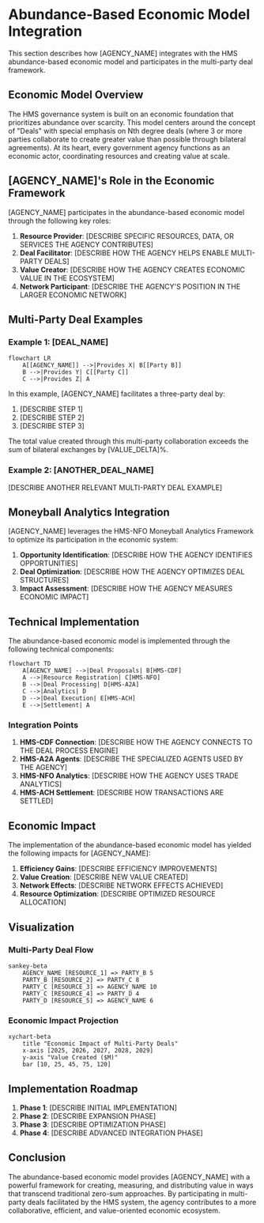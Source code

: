 # Abundance-Based Economic Model Integration

This section describes how [AGENCY_NAME] integrates with the HMS abundance-based economic model and participates in the multi-party deal framework.

## Economic Model Overview

The HMS governance system is built on an economic foundation that prioritizes abundance over scarcity. This model centers around the concept of "Deals" with special emphasis on Nth degree deals (where 3 or more parties collaborate to create greater value than possible through bilateral agreements). At its heart, every government agency functions as an economic actor, coordinating resources and creating value at scale.

## [AGENCY_NAME]'s Role in the Economic Framework

[AGENCY_NAME] participates in the abundance-based economic model through the following key roles:

1. **Resource Provider**: [DESCRIBE SPECIFIC RESOURCES, DATA, OR SERVICES THE AGENCY CONTRIBUTES]
2. **Deal Facilitator**: [DESCRIBE HOW THE AGENCY HELPS ENABLE MULTI-PARTY DEALS]
3. **Value Creator**: [DESCRIBE HOW THE AGENCY CREATES ECONOMIC VALUE IN THE ECOSYSTEM]
4. **Network Participant**: [DESCRIBE THE AGENCY'S POSITION IN THE LARGER ECONOMIC NETWORK]

## Multi-Party Deal Examples

### Example 1: [DEAL_NAME]

```mermaid
flowchart LR
    A[[AGENCY_NAME]] -->|Provides X| B[[Party B]]
    B -->|Provides Y| C[[Party C]]
    C -->|Provides Z| A
```

In this example, [AGENCY_NAME] facilitates a three-party deal by:
1. [DESCRIBE STEP 1]
2. [DESCRIBE STEP 2]
3. [DESCRIBE STEP 3]

The total value created through this multi-party collaboration exceeds the sum of bilateral exchanges by [VALUE_DELTA]%.

### Example 2: [ANOTHER_DEAL_NAME]

[DESCRIBE ANOTHER RELEVANT MULTI-PARTY DEAL EXAMPLE]

## Moneyball Analytics Integration

[AGENCY_NAME] leverages the HMS-NFO Moneyball Analytics Framework to optimize its participation in the economic system:

1. **Opportunity Identification**: [DESCRIBE HOW THE AGENCY IDENTIFIES OPPORTUNITIES]
2. **Deal Optimization**: [DESCRIBE HOW THE AGENCY OPTIMIZES DEAL STRUCTURES]
3. **Impact Assessment**: [DESCRIBE HOW THE AGENCY MEASURES ECONOMIC IMPACT]

## Technical Implementation

The abundance-based economic model is implemented through the following technical components:

```mermaid
flowchart TD
    A[AGENCY_NAME] -->|Deal Proposals| B[HMS-CDF]
    A -->|Resource Registration| C[HMS-NFO]
    B -->|Deal Processing| D[HMS-A2A]
    C -->|Analytics| D
    D -->|Deal Execution| E[HMS-ACH]
    E -->|Settlement| A
```

### Integration Points

1. **HMS-CDF Connection**: [DESCRIBE HOW THE AGENCY CONNECTS TO THE DEAL PROCESS ENGINE]
2. **HMS-A2A Agents**: [DESCRIBE THE SPECIALIZED AGENTS USED BY THE AGENCY]
3. **HMS-NFO Analytics**: [DESCRIBE HOW THE AGENCY USES TRADE ANALYTICS]
4. **HMS-ACH Settlement**: [DESCRIBE HOW TRANSACTIONS ARE SETTLED]

## Economic Impact

The implementation of the abundance-based economic model has yielded the following impacts for [AGENCY_NAME]:

1. **Efficiency Gains**: [DESCRIBE EFFICIENCY IMPROVEMENTS]
2. **Value Creation**: [DESCRIBE NEW VALUE CREATED]
3. **Network Effects**: [DESCRIBE NETWORK EFFECTS ACHIEVED]
4. **Resource Optimization**: [DESCRIBE OPTIMIZED RESOURCE ALLOCATION]

## Visualization

### Multi-Party Deal Flow

```mermaid
sankey-beta
    AGENCY_NAME [RESOURCE_1] => PARTY_B 5
    PARTY_B [RESOURCE_2] => PARTY_C 8
    PARTY_C [RESOURCE_3] => AGENCY_NAME 10
    PARTY_C [RESOURCE_4] => PARTY_D 4
    PARTY_D [RESOURCE_5] => AGENCY_NAME 6
```

### Economic Impact Projection

```mermaid
xychart-beta
    title "Economic Impact of Multi-Party Deals"
    x-axis [2025, 2026, 2027, 2028, 2029]
    y-axis "Value Created ($M)"
    bar [10, 25, 45, 75, 120]
```

## Implementation Roadmap

1. **Phase 1**: [DESCRIBE INITIAL IMPLEMENTATION]
2. **Phase 2**: [DESCRIBE EXPANSION PHASE]
3. **Phase 3**: [DESCRIBE OPTIMIZATION PHASE]
4. **Phase 4**: [DESCRIBE ADVANCED INTEGRATION PHASE]

## Conclusion

The abundance-based economic model provides [AGENCY_NAME] with a powerful framework for creating, measuring, and distributing value in ways that transcend traditional zero-sum approaches. By participating in multi-party deals facilitated by the HMS system, the agency contributes to a more collaborative, efficient, and value-oriented economic ecosystem.